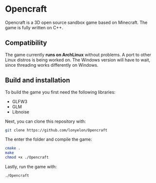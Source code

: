 # Opencraft

Opencraft is a 3D open source sandbox game based on Minecraft. The game is fully written on C++.

## Compatibility
The game currently **runs on ArchLinux** without problems. A port to other Linux distros is being worked on. The Windows version will have to wait, since threading works differently on Windows.

## Build and installation

To build the game you first need the following libraries:
* GLFW3
* GLM
* Libnoise

Next, you can clone this repository with:
```bash
git clone https://github.com/lonyelon/Opencraft
```

The enter the folder and compile the game:
```bash
cmake .
make
chmod +x ./Opencraft
```

Lastly, run the game with:
```
./Opencraft
```
